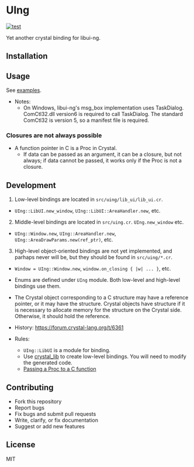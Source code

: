 # UIng

[![test](https://github.com/kojix2/uing/actions/workflows/ci.yml/badge.svg)](https://github.com/kojix2/uing/actions/workflows/ci.yml)

Yet another crystal binding for libui-ng.

## Installation

## Usage

See [examples](examples).

- Notes:
  - On Windows, libui-ng's msg_box implementation uses TaskDialog. ComCtl32.dll version6 is required to call TaskDialog. The standard ComCtl32 is version 5, so a manifest file is required.

### Closures are not always possible

- A function pointer in C is a Proc in Crystal.
  - If data can be passed as an argument, it can be a closure, but not always; if data cannot be passed, it works only if the Proc is not a closure.

## Development

1. Low-level bindings are located in `src/uing/lib_ui/lib_ui.cr`.

- `UIng::LibUI.new_window`, `UIng::LibUI::AreaHandler.new`, etc.

2. Middle-level bindings are located in `src/uing.cr`. `UIng.new_window` etc.

- `UIng::Window.new`, `UIng::AreaHandler.new`, `UIng::AreaDrawParams.new(ref_ptr)`, etc.

3. High-level object-oriented bindings are not yet implemented, and parhaps never will be, but they should be found in `src/uing/*.cr`.

- `Window = UIng::Window.new`, `window.on_closing { |w| ... }`, etc.

- Enums are defined under `UIng` module. Both low-level and high-level bindings use them.
- The Crystal object corresponding to a C structure may have a reference pointer, or it may have the structure. Crystal objects have structure if it is necessary to allocate memory for the structure on the Crystal side. Otherwise, it should hold the reference.

- History: https://forum.crystal-lang.org/t/6361
- Rules:
  - `UIng::LibUI` is a module for binding.
  - Use [crystal_lib](https://github.com/crystal-lang/crystal_lib) to create low-level bindings. You will need to modify the generated code.
  - [Passing a Proc to a C function](https://crystal-lang.org/api/1.12.1/Proc.html#passing-a-proc-to-a-c-function)

## Contributing

- Fork this repository
- Report bugs
- Fix bugs and submit pull requests
- Write, clarify, or fix documentation
- Suggest or add new features

## License

MIT
